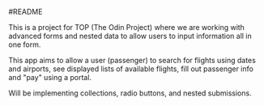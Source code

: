 #README

This is a project for TOP (The Odin Project) where we are working with advanced forms and nested data to allow users to input information all in one form.

This app aims to allow a user (passenger) to search for flights using dates and airports, see displayed lists of available flights, fill out passenger info and "pay" using a portal.

Will be implementing collections, radio buttons, and nested submissions.
